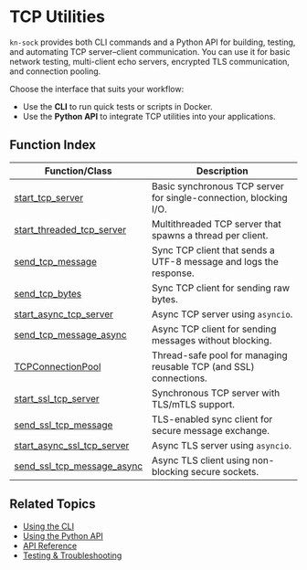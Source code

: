 # TCP Utilities

`kn-sock` provides both CLI commands and a Python API for building, testing, and automating TCP server–client communication. You can use it for basic network testing, multi-client echo servers, encrypted TLS communication, and connection pooling.

Choose the interface that suits your workflow:

- Use the **CLI** to run quick tests or scripts in Docker.
- Use the **Python API** to integrate TCP utilities into your applications.

## Function Index

| Function/Class | Description |
|--|--|
| [start_tcp_server](reference.md#kn_sock.tcp.start_tcp_server) | Basic synchronous TCP server for single-connection, blocking I/O. |
| [start_threaded_tcp_server](reference.md#kn_sock.tcp.start_threaded_tcp_server) | Multithreaded TCP server that spawns a thread per client. |
| [send_tcp_message](reference.md#kn_sock.tcp.send_tcp_message) | Sync TCP client that sends a UTF-8 message and logs the response. |
| [send_tcp_bytes](reference.md#kn_sock.tcp.send_tcp_bytes) | Sync TCP client for sending raw bytes. |
| [start_async_tcp_server](reference.md#kn_sock.tcp.start_async_tcp_server) | Async TCP server using `asyncio`. |
| [send_tcp_message_async](reference.md#kn_sock.tcp.send_tcp_message_async) | Async TCP client for sending messages without blocking. |
| [TCPConnectionPool](reference.md#kn_sock.tcp.TCPConnectionPool) | Thread-safe pool for managing reusable TCP (and SSL) connections. |
| [start_ssl_tcp_server](reference.md#kn_sock.tcp.start_ssl_tcp_server) | Synchronous TCP server with TLS/mTLS support. |
| [send_ssl_tcp_message](reference.md#kn_sock.tcp.send_ssl_tcp_message) | TLS-enabled sync client for secure message exchange. |
| [start_async_ssl_tcp_server](reference.md#kn_sock.tcp.start_async_ssl_tcp_server) | Async TLS server using `asyncio`. |
| [send_ssl_tcp_message_async](reference.md#kn_sock.tcp.send_ssl_tcp_message_async) | Async TLS client using non-blocking secure sockets. |

## Related Topics

- [Using the CLI](cli.md)
- [Using the Python API](python-api.md)
- [API Reference](reference.md)
- [Testing & Troubleshooting](testing.md)